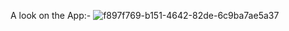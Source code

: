 A look on the App:-
![f897f769-b151-4642-82de-6c9ba7ae5a37](https://github.com/user-attachments/assets/a6adb33e-9c32-4479-9410-a25dab56bdf2)
